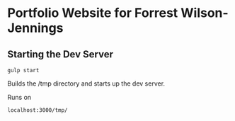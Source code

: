 # Portfolio Website for Forrest Wilson-Jennings

## Starting the Dev Server

```
gulp start
```

Builds the /tmp directory and starts up the dev server.

Runs on 

```
localhost:3000/tmp/
```
